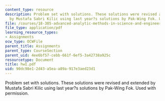 ```yaml
---
content_type: resource
description: Problem set with solutions. These solutions were revised and extended
  by Mustafa Sabri Kilic using last year?s solutions by Pak-Wing Fok. Used with permission.
file: /courses/18-305-advanced-analytic-methods-in-science-and-engineering-fall-2004/90dc98e12d43a5eaa89a917e3aed23d1_hwI.pdf
file_type: application/pdf
learning_resource_types:
- Assignments
ocw_type: OCWFile
parent_title: Assignments
parent_type: CourseSection
parent_uid: 4ee6bf57-cebb-661f-6ef5-3a42738a925c
resourcetype: Document
title: hwI.pdf
uid: 90dc98e1-2d43-a5ea-a89a-917e3aed23d1
---
```

Problem set with solutions. These solutions were revised and extended by Mustafa Sabri Kilic using last year?s solutions by Pak-Wing Fok. Used with permission.

